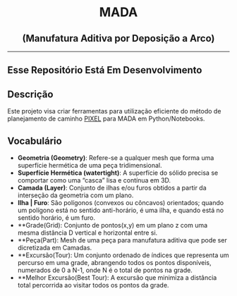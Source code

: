 
<h1 align="center">MADA</h1>
<h2 align="center">(Manufatura Aditiva por Deposição a Arco)</h2>

---

## Esse Repositório Está Em Desenvolvimento

## Descrição
Este projeto visa criar ferramentas para utilização eficiente do método de
planejamento de caminho [PIXEL](https://www.mdpi.com/2075-4701/11/3/498) para MADA em Python/Notebooks.

## Vocabulário
- **Geometria (Geometry)**: Refere-se a qualquer mesh que forma uma superfície hermética de uma peça tridimensional.
- **Superfície Hermética (watertight)**: A superfície do sólido precisa se comportar como uma “casca” lisa e contínua em 3D.
- **Camada (Layer)**: Conjunto de ilhas e/ou furos obtidos a partir da interseção da geometria com um plano.
- **Ilha | Furo**: São polígonos (convexos ou côncavos) orientados; quando um polígono está no sentido anti-horário, é uma ilha, e quando está no sentido horário, é um furo.
- **Grade(Grid): Conjunto de pontos(x,y) em um plano z com uma mesma distância D vertical e horizontal entre si.
- **Peça(Part): Mesh de uma peça para manufatura aditiva que pode ser dicretizada em Camadas.
- **Excursão(Tour): Um conjunto ordenado de índices que representa um percurso em uma grade, abrangendo todos os pontos disponíveis, numerados de 0 a N-1, onde N é o total de pontos na grade.
- **Melhor Excursão(Best Tour): A excursão que minimiza a distância total percorrida ao visitar todos os pontos da grade.